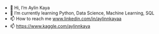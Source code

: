- 👋 Hi, I’m Aylin Kaya
- 🌱 I’m currently learning Python, Data Science, Machine Learning, SQL
- 📫 How to reach me www.linkedin.com/in/aylinnkayaa
- 📫 https://www.kaggle.com/aylinnkaya

<!---
ayliinkaya/ayliinkaya is a ✨ special ✨ repository because its `README.md` (this file) appears on your GitHub profile.
You can click the Preview link to take a look at your changes.
--->
